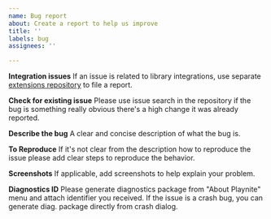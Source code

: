 ```yaml
---
name: Bug report
about: Create a report to help us improve
title: ''
labels: bug
assignees: ''

---
```


**Integration issues**
If an issue is related to library integrations, use separate [extensions repository](https://github.com/JosefNemec/PlayniteExtensions) to file a report.

**Check for existing issue**
Please use issue search in the repository if the bug is something really obvious there's a high change it was already reported.

**Describe the bug**
A clear and concise description of what the bug is.

**To Reproduce**
If it's not clear from the description how to reproduce the issue please add clear steps to reproduce the behavior.

**Screenshots**
If applicable, add screenshots to help explain your problem.

**Diagnostics ID**
Please generate diagnostics package from "About Playnite" menu and attach identifier you received. If the issue is a crash bug, you can generate diag. package directly from crash dialog.
